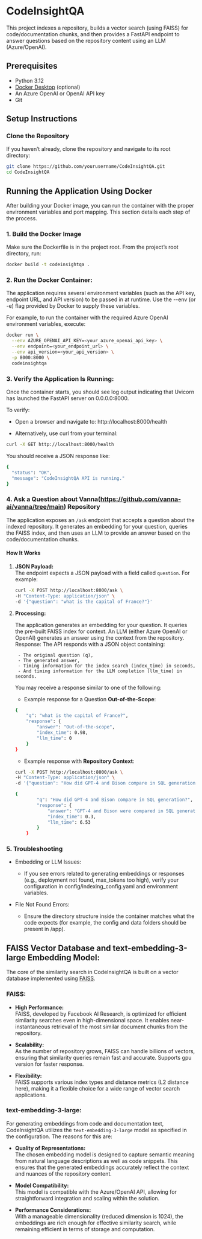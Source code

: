 # CodeInsightQA

This project indexes a repository, builds a vector search (using FAISS) for code/documentation chunks, and then provides a FastAPI endpoint to answer questions based on the repository content using an LLM (Azure/OpenAI).

## Prerequisites

- Python 3.12
- [Docker Desktop](https://www.docker.com/products/docker-desktop) (optional)
- An Azure OpenAI or OpenAI API key  
- Git


## Setup Instructions

### Clone the Repository

If you haven’t already, clone the repository and navigate to its root directory:
```bash
git clone https://github.com/yourusername/CodeInsightQA.git
cd CodeInsightQA
```

## Running the Application Using Docker

After building your Docker image, you can run the container with the proper environment variables and port mapping. This section details each step of the process.

### 1. Build the Docker Image
Make sure the Dockerfile is in the project root. From the project’s root directory, run:

```bash
docker build -t codeinsightqa .
```

### 2. Run the Docker Container:

The application requires several environment variables (such as the API key, endpoint URL, and API version) to be passed in at runtime. Use the --env (or -e) flag provided by Docker to supply these variables.

For example, to run the container with the required Azure OpenAI environment variables, execute:

```bash
docker run \
  --env AZURE_OPENAI_API_KEY=<your_azure_openai_api_key> \
  --env endpoint=<your_endpoint_url> \
  --env api_version=<your_api_version> \
  -p 8000:8000 \
  codeinsightqa
```

### 3. Verify the Application Is Running:
Once the container starts, you should see log output indicating that Uvicorn has launched the FastAPI server on 0.0.0.0:8000.

To verify:

- Open a browser and navigate to: http://localhost:8000/health

- Alternatively, use curl from your terminal:
```bash
curl -X GET http://localhost:8000/health
```

You should receive a JSON response like:
```bash
{
  "status": "OK",
  "message": "CodeInsightQA API is running."
}
```

### 4. Ask a Question about Vanna(https://github.com/vanna-ai/vanna/tree/main) Repository

The application exposes an `/ask` endpoint that accepts a question about the indexed repository. It generates an embedding for your question, queries the FAISS index, and then uses an LLM to provide an answer based on the code/documentation chunks.

#### How It Works

1. **JSON Payload:**  
   The endpoint expects a JSON payload with a field called `question`. For example:

    ```bash
    curl -X POST http://localhost:8000/ask \
    -H "Content-Type: application/json" \
    -d '{"question": "what is the capital of France?"}'
    ```

2. **Processing:**

    The application generates an embedding for your question.
    It queries the pre-built FAISS index for context.
    An LLM (either Azure OpenAI or OpenAI) generates an answer using the context from the repository.
    Response:
        The API responds with a JSON object containing:

        - The original question (q),
        - The generated answer,
        - Timing information for the index search (index_time) in seconds,
        - And timing information for the LLM completion (llm_time) in seconds.

    You may receive a response similar to one of the following:

    - Example response for a Question **Out-of-the-Scope**:
    ```bash
    {
        "q": "what is the capital of France?",
        "response": {
            "answer": "Out-of-the-scope",
            "index_time": 0.98,
            "llm_time": 0
        }
    }
    ```
    
    
    - Example response with **Repository Context**:

    ```bash
    curl -X POST http://localhost:8000/ask \
    -H "Content-Type: application/json" \
    -d '{"question": "How did GPT-4 and Bison compare in SQL generation?"}'
    ```

    ```bash
    {
            "q": "How did GPT-4 and Bison compare in SQL generation?",
            "response": {
                "answer": "GPT-4 and Bison were compared in SQL generation based on their performance across different context strategies. According to the paper, GPT 4 was found to be the best overall LLM for generating SQL, taking the crown when averaged across the three strategies. Bison, on the other hand, started out at the bottom of the heap when using just the Schema and Static context strategies. However, Bison showed a significant improvement and rocketed to the top with a full Contextual strategy, becoming roughly equivalent to GPT 4 when enough context was provided ([Lines 246-255](https://github.com/vanna-ai/vanna/blob/main/papers/ai-sql-accuracy-2023-08-17.md#L246-L255), [Lines 6-15](https://github.com/vanna-ai/vanna/blob/main/papers/ai-sql-accuracy-2023-08-17.md#L6-L15)).",
                "index_time": 0.3,
                "llm_time": 6.53
            }
        }
    ```

### 5. Troubleshooting
* Embedding or LLM Issues:
    - If you see errors related to generating embeddings or responses (e.g., deployment not found, max_tokens too high), verify your configuration in config/indexing_config.yaml and environment variables.

* File Not Found Errors:
    - Ensure the directory structure inside the container matches what the code expects (for example, the config and data folders should be present in /app).

## **FAISS** Vector Database and **text-embedding-3-large** Embedding Model:

The core of the similarity search in CodeInsightQA is built on a vector database implemented using [FAISS](https://github.com/facebookresearch/faiss). 

### FAISS:

- **High Performance:**  
  FAISS, developed by Facebook AI Research, is optimized for efficient similarity searches even in high-dimensional space. It enables near-instantaneous retrieval of the most similar document chunks from the repository.

- **Scalability:**  
  As the number of repository grows, FAISS can handle billions of vectors, ensuring that similarity queries remain fast and accurate. Supports gpu version for faster response.

- **Flexibility:**  
  FAISS supports various index types and distance metrics (L2 distance here), making it a flexible choice for a wide range of vector search applications.


### text-embedding-3-large:

For generating embeddings from code and documentation text, CodeInsightQA utilizes the `text-embedding-3-large` model as specified in the configuration. The reasons for this are:

- **Quality of Representations:**  
  The chosen embedding model is designed to capture semantic meaning from natural language descriptions as well as code snippets. This ensures that the generated embeddings accurately reflect the context and nuances of the repository content.

- **Model Compatibility:**  
  This model is compatible with the Azure/OpenAI API, allowing for straightforward integration and scaling within the solution.

- **Performance Considerations:**  
  With a manageable dimensionality (reduced dimension is 1024), the embeddings are rich enough for effective similarity search, while remaining efficient in terms of storage and computation.